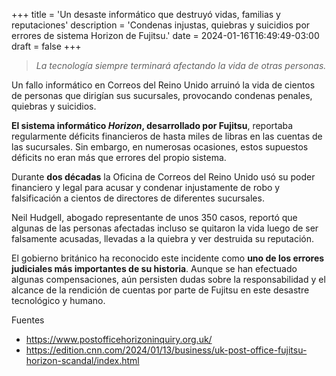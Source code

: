 +++
title = 'Un desaste informático que destruyó vidas, familias y reputaciones'
description = 'Condenas injustas, quiebras y suicidios por errores de sistema Horizon de Fujitsu.'
date = 2024-01-16T16:49:49-03:00
draft = false
+++

> *La tecnología siempre terminará afectando la vida de otras personas.*

Un fallo informático en Correos del Reino Unido arruinó la vida de cientos de personas que dirigían sus sucursales, provocando condenas penales, quiebras y suicidios.

**El sistema informático *Horizon*, desarrollado por Fujitsu**, reportaba regularmente déficits financieros de hasta miles de libras en las cuentas de las sucursales. Sin embargo, en numerosas ocasiones, estos supuestos déficits no eran más que errores del propio sistema.

Durante **dos décadas** la Oficina de Correos del Reino Unido usó su poder financiero y legal para acusar y condenar injustamente de robo y falsificación a cientos de directores de diferentes sucursales.

Neil Hudgell, abogado representante de unos 350 casos, reportó que algunas de las personas afectadas incluso se quitaron la vida luego de ser falsamente acusadas, llevadas a la quiebra y ver destruida su reputación.

El gobierno británico ha reconocido este incidente como **uno de los errores judiciales más importantes de su historia**. Aunque se han efectuado algunas compensaciones, aún persisten dudas sobre la responsabilidad y el alcance de la rendición de cuentas por parte de Fujitsu en este desastre tecnológico y humano.

Fuentes
- https://www.postofficehorizoninquiry.org.uk/
- https://edition.cnn.com/2024/01/13/business/uk-post-office-fujitsu-horizon-scandal/index.html